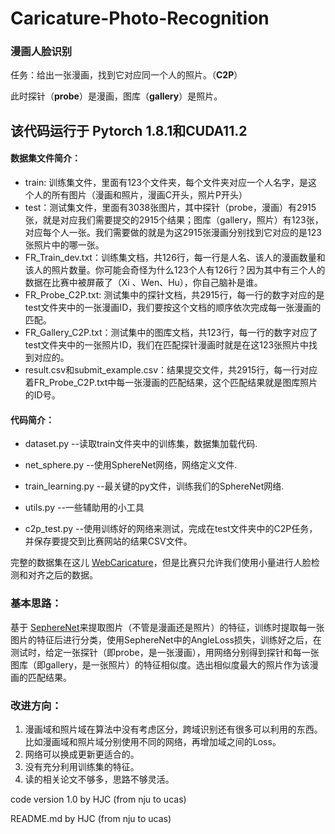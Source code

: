 # Caricature-Photo-Recognition

### 漫画人脸识别

任务：给出一张漫画，找到它对应同一个人的照片。（**C2P**）

此时探针（**probe**）是漫画，图库（**gallery**）是照片。

## 该代码运行于 Pytorch 1.8.1和CUDA11.2

#### 数据集文件简介：

* train: 训练集文件，里面有123个文件夹，每个文件夹对应一个人名字，是这个人的所有图片（漫画和照片，漫画C开头，照片P开头）
* test：测试集文件，里面有3038张图片，其中探针（probe，漫画）有2915张，就是对应我们需要提交的2915个结果；图库（gallery，照片）有123张，对应每个人一张。我们需要做的就是为这2915张漫画分别找到它对应的是123张照片中的哪一张。
* FR_Train_dev.txt：训练集文档，共126行，每一行是人名、该人的漫画数量和该人的照片数量。你可能会奇怪为什么123个人有126行？因为其中有三个人的数据在比赛中被屏蔽了（Xi 、Wen、Hu），你自己脑补是谁。
* FR_Probe_C2P.txt: 测试集中的探针文档，共2915行，每一行的数字对应的是test文件夹中的一张漫画ID，我们要按这个文档的顺序依次完成每一张漫画的匹配。
* FR_Gallery_C2P.txt：测试集中的图库文档，共123行，每一行的数字对应了test文件夹中的一张照片ID，我们在匹配探针漫画时就是在这123张照片中找到对应的。
* result.csv和submit_example.csv：结果提交文件，共2915行，每一行对应着FR_Probe_C2P.txt中每一张漫画的匹配结果，这个匹配结果就是图库照片的ID号。

#### 代码简介：

* dataset.py --读取train文件夹中的训练集，数据集加载代码. 

* net_sphere.py --使用SphereNet网络，网络定义文件.

* train_learning.py --最关键的py文件，训练我们的SphereNet网络. 

* utils.py --一些辅助用的小工具

* c2p_test.py --使用训练好的网络来测试，完成在test文件夹中的C2P任务，并保存要提交到比赛网站的结果CSV文件。


完整的数据集在这儿 [WebCaricature](https://cs.nju.edu.cn/rl/WebCaricature.htm)，但是比赛只允许我们使用小量进行人脸检测和对齐之后的数据。

### 基本思路：

基于 [SephereNet](http://www.cvlibs.net/publications/Coors2018ECCV.pdf)来提取图片（不管是漫画还是照片）的特征，训练时提取每一张图片的特征后进行分类，使用SephereNet中的AngleLoss损失，训练好之后，在测试时，给定一张探针（即probe，是一张漫画），用网络分别得到探针和每一张图库（即gallery，是一张照片）的特征相似度。选出相似度最大的照片作为该漫画的匹配结果。

### 改进方向：

1. 漫画域和照片域在算法中没有考虑区分，跨域识别还有很多可以利用的东西。比如漫画域和照片域分别使用不同的网络，再增加域之间的Loss。
2. 网络可以换成更新更适合的。
3. 没有充分利用训练集的特征。
4. 读的相关论文不够多，思路不够灵活。

code version 1.0 by HJC (from nju to ucas)

README.md by HJC (from nju to ucas)

